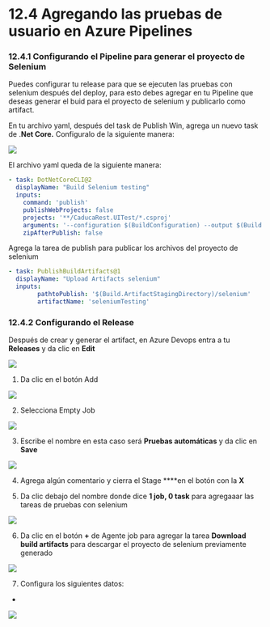 # 12.4 Agregando las pruebas de usuario en Azure Pipelines

### 12.4.1 Configurando el Pipeline para generar el proyecto de Selenium

Puedes configurar tu release para que se ejecuten las pruebas con selenium después del deploy, para esto debes agregar en tu Pipeline que deseas generar el buid para el proyecto de selenium y publicarlo como artifact.

En tu archivo yaml, después del task de Publish Win, agrega un nuevo task de .**Net Core.** Configuralo de la siguiente manera:

![](../.gitbook/assets/image%20%28162%29.png)

El archivo yaml queda de la siguiente manera:

```yaml
- task: DotNetCoreCLI@2
  displayName: "Build Selenium testing"
  inputs:
    command: 'publish'
    publishWebProjects: false
    projects: '**/CaducaRest.UITest/*.csproj' 
    arguments: '--configuration $(BuildConfiguration) --output $(Build.ArtifactStagingDirectory)/selenium --framework netcoreapp3.1'
    zipAfterPublish: false
```

Agrega la tarea de publish para publicar los archivos del proyecto de selenium

```yaml
- task: PublishBuildArtifacts@1
  displayName: "Upload Artifacts selenium"
  inputs:
        pathtoPublish: '$(Build.ArtifactStagingDirectory)/selenium' 
        artifactName: 'seleniumTesting' 
```

### 12.4.2 Configurando el Release

Después de crear y generar el artifact, en Azure Devops entra a tu **Releases** y da clic en **Edit**

![](../.gitbook/assets/image%20%28141%29.png)

1. Da clic en el botón Add

![](../.gitbook/assets/image%20%28241%29.png)

2. Selecciona Empty Job

![](../.gitbook/assets/image%20%28137%29.png)

3. Escribe el nombre en esta caso será **Pruebas automáticas** y da clic en **Save**

![](../.gitbook/assets/image%20%28354%29.png)

4. Agrega algún comentario y cierra el Stage ****en el botón con la **X**

5. Da clic debajo del nombre donde dice **1 job, 0 task** para agregaaar las tareas de pruebas con selenium

![](../.gitbook/assets/image%20%2851%29.png)

6. Da clic en el botón **+** de Agente job para agregar la tarea **Download build artifacts** para descargar el proyecto de selenium previamente generado

![](../.gitbook/assets/image%20%28165%29.png)

7. Configura los siguientes datos:

* 
![](../.gitbook/assets/image%20%28181%29.png)

